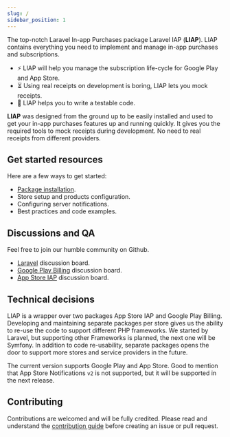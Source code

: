 ```yaml
---
slug: / 
sidebar_position: 1
---
```


The top-notch Laravel In-app Purchases package Laravel IAP (**LIAP**). LIAP contains everything you need to implement
and manage in-app purchases and subscriptions.

- ⚡️ LIAP will help you manage the subscription life-cycle for Google Play and App Store.
- ⏳ Using real receipts on development is boring, LIAP lets you mock receipts.
- 🧐 LIAP helps you to write a testable code.

**LIAP** was designed from the ground up to be easily installed and used to get your in-app purchases features up and
running quickly. It gives you the required tools to mock receipts during development. No need to real receipts from
different providers.

## Get started resources

Here are a few ways to get started:

- [Package installation](/docs/get-started/installation).
- Store setup and products configuration.
- Configuring server notifications.
- Best practices and code examples.

## Discussions and QA

Feel free to join our humble community on Github.

- [Laravel](https://github.com/imdhemy/laravel-in-app-purchases/discussions) discussion board.
- [Google Play Billing](https://github.com/imdhemy/google-play-billing/discussions) discussion board.
- [App Store IAP](https://github.com/imdhemy/appstore-iap/discussions) discussion board.

## Technical decisions

LIAP is a wrapper over two packages App Store IAP and Google Play Billing. Developing and maintaining separate packages
per store gives us the ability to re-use the code to support different PHP frameworks. We started by Laravel, but
supporting other Frameworks is planned, the next one will be Symfony. In addition to code re-usability, separate
packages opens the door to support more stores and service providers in the future.

The current version supports Google Play and App Store. Good to mention that App Store Notifications `v2` is not
supported, but it will be supported in the next release.

## Contributing

Contributions are welcomed and will be fully credited. Please read and understand
the [contribution guide](/docs/contributing) before creating an issue or pull request.
